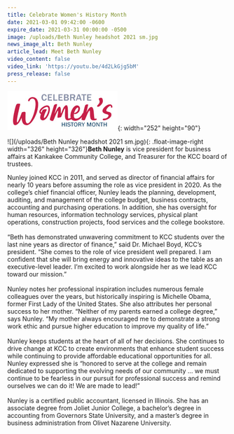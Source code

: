 ```yaml
---
title: Celebrate Women's History Month
date: 2021-03-01 09:42:00 -0600
expire_date: 2021-03-31 00:00:00 -0500
image: /uploads/Beth Nunley headshot 2021 sm.jpg
news_image_alt: Beth Nunley
article_lead: Meet Beth Nunley
video_content: false
video_link: 'https://youtu.be/4d2LkGjg5bM'
press_release: false
---
```

![](/uploads/celebrate-womens-history-month-heading.jpg){: width="252" height="90"}

![](/uploads/Beth Nunley headshot 2021 sm.jpg){: .float-image-right width="326" height="326"}**Beth Nunley** is vice president for business affairs at Kankakee Community College, and Treasurer for the KCC board of trustees.&nbsp;

Nunley joined KCC in 2011, and served as director of financial affairs for nearly 10 years before assuming the role as vice president in 2020. As the college’s chief financial officer, Nunley leads the planning, development, auditing, and management of the college budget, business contracts, accounting and purchasing operations. In addition, she has oversight for human resources, information technology services, physical plant operations, construction projects, food services and the college bookstore.&nbsp;<br><br>“Beth has demonstrated unwavering commitment to KCC students over the last nine years as director of finance,” said Dr. Michael Boyd, KCC’s president. “She comes to the role of vice president well prepared. I am confident that she will bring energy and innovative ideas to the table as an executive-level leader. I’m excited to work alongside her as we lead KCC toward our mission.”&nbsp;<br><br>Nunley notes her professional inspiration includes numerous female colleagues over the years, but historically inspiring is Michelle Obama, former First Lady of the United States. She also attributes her personal success to her mother. “Neither of my parents earned a college degree,” says Nunley. “My mother always encouraged me to demonstrate a strong work ethic and pursue higher education to improve my quality of life.”&nbsp;<br><br>Nunley keeps students at the heart of all of her decisions. She continues to drive change at KCC to create environments that enhance student success while continuing to provide affordable educational opportunities for all. Nunley expressed she is “honored to serve at the college and remain dedicated to supporting the evolving needs of our community … we must continue to be fearless in our pursuit for professional success and remind ourselves we can do it\! We are made to lead\!”&nbsp;<br><br>Nunley is a certified public accountant, licensed in Illinois. She has an associate degree from Joliet Junior College, a bachelor’s degree in accounting from Governors State University, and a master’s degree in business administration from Olivet Nazarene University.<br>&nbsp;

